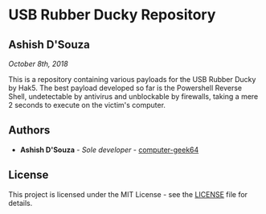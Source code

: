 # USB Rubber Ducky Repository
## Ashish D'Souza
*October 8th, 2018*

This is a repository containing various payloads for the USB Rubber Ducky by Hak5. The best payload developed so far is the Powershell Reverse Shell, undetectable by antivirus and unblockable by firewalls, taking a mere 2 seconds to execute on the victim's computer.

## Authors
* **Ashish D'Souza** - *Sole developer* - [computer-geek64](https://github.com/computer-geek64)

## License
This project is licensed under the MIT License - see the [LICENSE](LICENSE) file for details.
